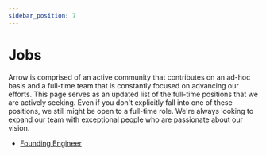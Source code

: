 ```yaml
---
sidebar_position: 7
---
```


# Jobs

Arrow is comprised of an active community that contributes on an ad-hoc basis and a full-time team that is constantly focused on advancing our efforts. This page serves as an updated list of the full-time positions that we are actively seeking. Even if you don't explicitly fall into one of these positions, we still might be open to a full-time role. We're always looking to expand our team with exceptional people who are passionate about our vision.

- [Founding Engineer](/foundingengineerjob)
